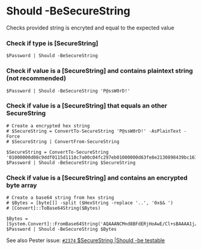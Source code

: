 # Should -BeSecureString

Checks provided string is encryted and equal to the expected value

### Check if type is [SecureString]

    $Password | Should -BeSecureString

### Check if value is a [SecureString] and contains plaintext string (not recommended)

    $Password | Should -BeSecureString 'P@ssW0rD!'

### Check if value is a [SecureString] that equals an other SecureString

    # Create a encrypted hex string
    # $SecureString = ConvertTo-SecureString 'P@ssW0rD!' -AsPlainText -Force
    # $SecureString | ConvertFrom-SecureString

    $SecureString = ConvertTo-SecureString '01000000d08c9ddf0115d1118c7a00c04fc297eb01000000d63fe8e2130898439bc1614dcea3f2c70000000002000000000010660000000100002000000088771547cc1125987fff88a0b77ba5596a4133ad9b3c862d51a69d1762126ce2000000000e800000000200002000000012557d0d0a101fcfd27050e459ed19e9b21224578ee35c162eed57b75f8bde96200000005c1b01787b3b7a931c84314c5a81a5973b8341da4e715247a58970ef4b327cab400000003c1ea6534eb066590b9082a8eb16cd6b08fc9898bb0108065cdb822888edcd936925cdb96f8c3c539a1e0003fe0d40c6ff3a3765d328a8dc819c9681559b4db9'
    $Password | Should -BeSecureString $SecureString

### Check if value is a [SecureString] and contains an encrypted byte array

    # Create a base64 string from hex string
    # $Bytes = [byte[]] -split ($HexString -replace '..', '0x$& ')   
    # [Convert]::ToBase64String($Bytes)

    $Bytes = [System.Convert]::FromBase64String('AQAAANCMnd8BFdERjHoAwE/Cl+sBAAAA1j/o4hMImEObwWFNzqPyxwAAAAACAAAAAAAQZgAAAAEAACAAAACIdxVHzBElmH//iKC3e6VZakEzrZs8hi1Rpp0XYhJs4gAAAAAOgAAAAAIAACAAAAASVX0NChAfz9JwUORZ7RnpshIkV47jXBYu7Ve3X4veliAAAABcGwF4ezt6kxyEMUxagaWXO4NB2k5xUkeliXDvSzJ8q0AAAAA8HqZTTrBmWQuQgqjrFs1rCPyYmLsBCAZc24IoiO3Nk2klzblvjDxTmh4AA/4NQMb/Ojdl0yio3IGcloFVm025')
    $Password | Should -BeSecureString $Bytes

See also Pester issue: [`#2374` $SecureString |Should -be testable](https://github.com/pester/Pester/issues/2374)
